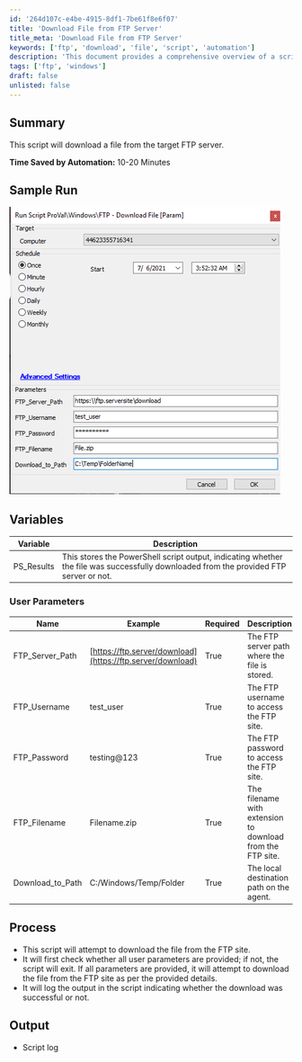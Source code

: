 ```yaml
---
id: '264d107c-e4be-4915-8df1-7be61f8e6f07'
title: 'Download File from FTP Server'
title_meta: 'Download File from FTP Server'
keywords: ['ftp', 'download', 'file', 'script', 'automation']
description: 'This document provides a comprehensive overview of a script designed to download files from a specified FTP server. It includes details on user parameters, process flow, and output logging to ensure successful execution and error handling.'
tags: ['ftp', 'windows']
draft: false
unlisted: false
---
```


## Summary

This script will download a file from the target FTP server.

**Time Saved by Automation:** 10-20 Minutes

## Sample Run

![Sample Run](../../../static/img/FTP---Download-File/image_1.png)

## Variables

| Variable      | Description                                                                                       |
|---------------|---------------------------------------------------------------------------------------------------|
| PS_Results    | This stores the PowerShell script output, indicating whether the file was successfully downloaded from the provided FTP server or not. |

### User Parameters

| Name               | Example                                 | Required | Description                                                  |
|--------------------|-----------------------------------------|----------|--------------------------------------------------------------|
| FTP_Server_Path    | [https://ftp.server/download](https://ftp.server/download) | True     | The FTP server path where the file is stored.               |
| FTP_Username       | test_user                               | True     | The FTP username to access the FTP site.                    |
| FTP_Password       | testing@123                             | True     | The FTP password to access the FTP site.                    |
| FTP_Filename       | Filename.zip                            | True     | The filename with extension to download from the FTP site.  |
| Download_to_Path   | C:/Windows/Temp/Folder                  | True     | The local destination path on the agent.                     |

## Process

- This script will attempt to download the file from the FTP site.
- It will first check whether all user parameters are provided; if not, the script will exit. If all parameters are provided, it will attempt to download the file from the FTP site as per the provided details.
- It will log the output in the script indicating whether the download was successful or not.

## Output

- Script log
